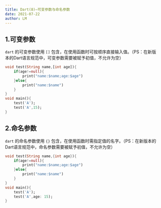 ```yaml
---
title: Dart(8)—可变参数与命名参数
date: 2021-07-22
author: LM
---
```


## 1.可变参数

`dart` 的可变参数使用 `[]` 包含，在使用函数时可按顺序直接输入值。（PS：在新版本的Dart语言规范中，可变参数需要被赋予初值，不允许为空）

```dart
void test(String name,[int age]){
    if(age!=null){
        print("name:$name;age:$age")
    }else{
        print("name:$name")
    }
}
void main(){
    test('A');
    test('A',15);
}
```

## 2.命名参数

`dart` 的命名参数使用 `{}` 包含，在使用函数时需指定值的名字。（PS：在新版本的Dart语言规范中，命名参数需要被赋予初值，不允许为空）

```dart
void test(String name,{int age}){
    if(age!=null){
        print("name:$name;age:$age")
    }else{
        print("name:$name")
    }
}
void main(){
    test('A');
    test('A',age: 15);
}
```

